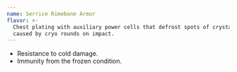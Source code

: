 ```yaml
---
name: Serrice Rimebane Armor
flavor: >-
  Chest plating with auxiliary power cells that defrost spots of crystalline ice
  caused by cryo rounds on impact.
---
```

- Resistance to cold damage.
- Immunity from the frozen condition.